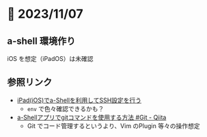 # 📝 2023/11/07

## a-shell 環境作り

iOS を想定（iPadOS）は未確認


## 参照リンク

- [iPad(iOS)でa-Shellを利用してSSH設定を行う](https://zenn.dev/hashito/articles/e0c5fc0ca80a4e)
  - `env` で色々確認できるかも？
- [a-Shellアプリでgitコマンドを使用する方法 #Git - Qiita](https://qiita.com/7rikazhexde/items/a8d2cebdb57cc28a801a)
  - Git でコード管理するというより、Vim のPlugin 等々の操作想定 